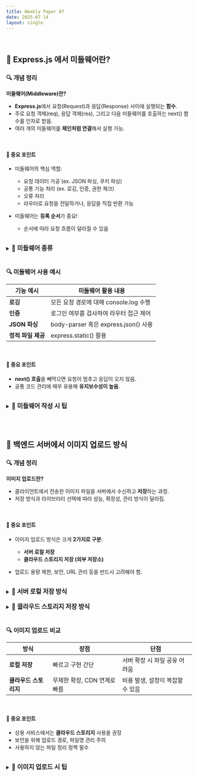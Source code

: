 ```yaml
---
title: Weekly Paper 07
date: 2025-07-14
layout: single
---
```


<br>

## 📌 Express.js 에서 미들웨어란?

### 🔍 개념 정리

**미들웨어(Middleware)란?**  
* **Express.js**에서 요청(Request)과 응답(Response) 사이에 실행되는 **함수**.
* 주로 요청 객체(req), 응답 객체(res), 그리고 다음 미들웨어를 호출하는 next() 함수를 인자로 받음.
* 여러 개의 미들웨어를 **체인처럼 연결**해서 실행 가능.

<br>

#### 📍 중요 포인트
* 미들웨어의 핵심 역할:
  * 요청 데이터 가공 (ex. JSON 파싱, 쿠키 파싱)
  * 공통 기능 처리 (ex. 로깅, 인증, 권한 체크)
  * 오류 처리
  * 라우터로 요청을 전달하거나, 응답을 직접 반환 가능

* 미들웨어는 **등록 순서**가 중요!
  * 순서에 따라 요청 흐름이 달라질 수 있음

<br>

<details> <summary><strong style="font-size: 1.2em;">🔸 미들웨어 종류</strong></summary> 
<div style="background: #f0f0f0; padding: 1em;" markdown="1">

<br>

**1. 애플리케이션 레벨 미들웨어**
  * app.use() 나 app.get() 등에 등록
  * 모든 요청 혹은 특정 경로에 대해 동작

```js
app.use((req, res, next) => {
  console.log('모든 요청에서 실행되는 미들웨어');
  next();
});
```

**2. 라우터 레벨 미들웨어**
  * express.Router() 객체에 등록
  * 특정 라우터에만 적용

```js
const router = express.Router();
router.use((req, res, next) => {
  console.log('특정 라우터에서만 실행');
  next();
});
```

**3. 내장 미들웨어**
  * express.json(), express.static() 등
  * 별도의 설치 없이 제공됨

**4. 오류 처리 미들웨어**
  * 매개변수가 **4개**(err, req, res, next)
  * 에러를 한 곳에서 처리 가능

```js
app.use((err, req, res, next) => {
  console.error(err.stack);
  res.status(500).send('Something broke!');
});
```

</div> 
</details> 

<br>

### 🔍 미들웨어 사용 예시

| 기능 예시            | 미들웨어 활용 내용                       |
| ----------------- | ----------------------------------- |
| **로깅**          | 모든 요청 경로에 대해 console.log 수행 |
| **인증**          | 로그인 여부를 검사하여 라우터 접근 제어 |
| **JSON 파싱**     | body-parser 혹은 express.json() 사용 |
| **정적 파일 제공** | express.static() 활용 |

<br>

#### 📍 중요 포인트

* **next() 호출**을 빼먹으면 요청이 멈추고 응답이 오지 않음.
* 공통 코드 관리에 매우 유용해 **유지보수성이 높음**.

<br>

<details> <summary><strong style="font-size: 1.2em;">🔸 미들웨어 작성 시 팁</strong></summary> 
<div style="background: #f0f0f0; padding: 1em;" markdown="1">

<br>

**팁**

* 항상 **next()** 호출 여부를 체크하자.
* 로직이 길어질 때는 **별도 모듈로 분리**해 관리.
* 오류 처리 미들웨어를 마지막에 등록하자.
* 라우터별로 미들웨어를 분리하면 가독성이 좋아짐.

</div> 
</details> 

<br><br>

## 📌 백엔드 서버에서 이미지 업로드 방식

### 🔍 개념 정리

**이미지 업로드란?**  
* 클라이언트에서 전송한 이미지 파일을 서버에서 수신하고 **저장**하는 과정.
* 저장 방식과 라이브러리 선택에 따라 성능, 확장성, 관리 방식이 달라짐.

<br>

#### 📍 중요 포인트

* 이미지 업로드 방식은 크게 **2가지로 구분**:
  * **서버 로컬 저장**
  * **클라우드 스토리지 저장 (외부 저장소)**

* 업로드 용량 제한, 보안, URL 관리 등을 반드시 고려해야 함.

<br>

<details> <summary><strong style="font-size: 1.2em;">🔸 서버 로컬 저장 방식</strong></summary> 
<div style="background: #f0f0f0; padding: 1em;" markdown="1">

<br>

**특징**
* 서버 디렉토리에 파일을 직접 저장
* 소규모 프로젝트에 적합

**장점**
* 설정이 단순하고 빠르게 구현 가능
* 외부 서비스 비용이 들지 않음

**단점**
* 서버 디스크 용량 한계가 존재
* 서버 이중화(Scale Out) 시 파일 공유가 어려움

**예시 라이브러리**
* multer

```js
const multer = require('multer');
const upload = multer({ dest: 'uploads/' });

app.post('/upload', upload.single('image'), (req, res) => {
  console.log(req.file);
  res.send('파일 업로드 완료');
});
```

</div> 
</details> 

<br>

<details> <summary><strong style="font-size: 1.2em;">🔸 클라우드 스토리지 저장 방식</strong></summary> 
<div style="background: #f0f0f0; padding: 1em;" markdown="1">

<br>

**특징**
* AWS S3, Google Cloud Storage, Azure Blob 등 사용
* 이미지 파일을 서버가 아닌 **외부 스토리지**에 저장

**장점**
* 무제한 확장 가능
* 서버 이중화 시 파일 공유가 용이
* CDN 연계로 이미지 로딩 속도 최적화

**단점**
* 서비스 비용 발생
* 초기 설정이 다소 복잡

**예시 라이브러리**
* aws-sdk (Node.js용)
* @google-cloud/storage

```js
const AWS = require('aws-sdk');
const s3 = new AWS.S3();

const params = {
  Bucket: 'your-bucket-name',
  Key: 'image.jpg',
  Body: fileBuffer,
  ContentType: 'image/jpeg'
};

s3.upload(params, (err, data) => {
  if (err) {
    console.error(err);
  } else {
    console.log(data.Location); // 업로드된 이미지 URL
  }
});
```

</div> 
</details> 

<br>

### 🔍 이미지 업로드 비교

| 방식                  | 장점                              | 단점                             |
| ------------------ | ------------------------------- | ----------------------------- |
| **로컬 저장**         | 빠르고 구현 간단                   | 서버 확장 시 파일 공유 어려움      |
| **클라우드 스토리지**   | 무제한 확장, CDN 연계로 빠름          | 비용 발생, 설정이 복잡할 수 있음 |

<br>

#### 📍 중요 포인트

* 상용 서비스에서는 **클라우드 스토리지** 사용을 권장
* 보안을 위해 업로드 경로, 파일명 관리 주의
* 사용하지 않는 파일 정리 정책 필수

<br>

<details> <summary><strong style="font-size: 1.2em;">🔸 이미지 업로드 시 팁</strong></summary> 
<div style="background: #f0f0f0; padding: 1em;" markdown="1">

<br>

**팁**

* 파일명은 **랜덤 문자열 + 확장자**로 저장해 충돌 방지
* MIME 타입 체크로 악성 파일 업로드 방지
* 파일 크기 제한 설정 필수 (multer: limits 옵션)
* 업로드 성공 후 URL 반환 시 HTTPS 사용 권장

</div> 
</details> 

